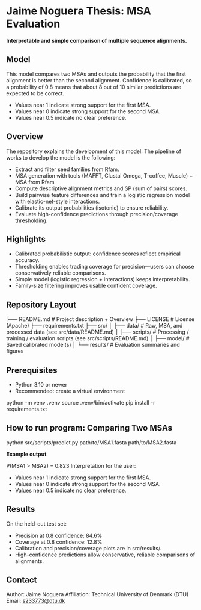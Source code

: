 # Jaime Noguera Thesis: MSA Evaluation

**Interpretable and simple comparison of multiple sequence alignments.**

## Model

This model compares two MSAs and outputs the probability that the first alignment is better than the second alignment.
Confidence is calibrated, so a probability of 0.8 means that about 8 out of 10 similar predictions are expected to be correct.

- Values near 1 indicate strong support for the first MSA.
- Values near 0 indicate strong support for the second MSA.
- Values near 0.5 indicate no clear preference.

## Overview

The repository explains the development of this model.
The pipeline of works to develop the model is the following:
- Extract and filter seed families from Rfam.
- MSA generation with tools (MAFFT, Clustal Omega, T-coffee, Muscle) + MSA from Rfam
- Compute descriptive alignment metrics and SP (sum of pairs) scores.  
- Build pairwise feature differences and train a logistic regression model with elastic-net-style interactions.  
- Calibrate its output probabilities (isotonic) to ensure reliability.  
- Evaluate high-confidence predictions through precision/coverage thresholding.

## Highlights

- Calibrated probabilistic output: confidence scores reflect empirical accuracy.  
- Thresholding enables trading coverage for precision—users can choose conservatively reliable comparisons.  
- Simple model (logistic regression + interactions) keeps interpretability.  
- Family-size filtering improves usable confident coverage.

## Repository Layout

├── README.md # Project description + Overview
├── LICENSE # License (Apache)
├── requirements.txt
├── src/
│ ├── data/ # Raw, MSA, and processed data (see src/data/README.md)
│ ├── scripts/ # Processing / training / evaluation scripts (see src/scripts/README.md)
│ ├── model/ # Saved calibrated model(s)
│ └── results/ # Evaluation summaries and figures

## Prerequisites

- Python 3.10 or newer
- Recommended: create a virtual environment

python -m venv .venv
source .venv/bin/activate
pip install -r requirements.txt

## How to run program: Comparing Two MSAs

python src/scripts/predict.py path/to/MSA1.fasta path/to/MSA2.fasta

**Example output**

P(MSA1 > MSA2) = 0.823
Interpretation for the user:
- Values near 1 indicate strong support for the first MSA.
- Values near 0 indicate strong support for the second MSA.
- Values near 0.5 indicate no clear preference.


## Results

On the held-out test set:
- Precision at 0.8 confidence: 84.6%
- Coverage at 0.8 confidence: 12.8%
- Calibration and precision/coverage plots are in src/results/.
- High-confidence predictions allow conservative, reliable comparisons of alignments.

## Contact

Author: Jaime Noguera
Affiliation: Technical University of Denmark (DTU)
Email: s233773@dtu.dk
